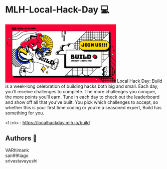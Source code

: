 # MLH-Local-Hack-Day :computer:

<img src="https://github.com/VARhimank/MLH-Local-Hack-Day/blob/main/mlh-lhd.png" width=70%>
Local Hack Day: Build is a week-long celebration of building hacks both big and small. Each day, you’ll receive challenges to complete. The more challenges you conquer, the more points you’ll earn. Tune in each day to check out the leaderboard and show off all that you’ve built. You pick which challenges to accept, so whether this is your first time coding or you’re a seasoned expert, Build has something for you.

`<link>` : <https://localhackday.mlh.io/build>

## Authors :muscle:

VARhimank <br>
san99tiago <br>
srivastavayushi <br>
